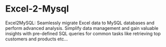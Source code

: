 # Excel-2-Mysql
Excel2MySQL: Seamlessly migrate Excel data to MySQL databases and perform advanced analysis. Simplify data management and gain valuable insights with pre-defined SQL queries for common tasks like retrieving top customers and products etc...
